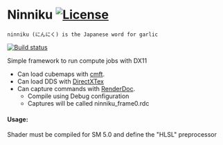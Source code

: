 ﻿# Ninniku [![License](https://img.shields.io/badge/license-MIT-blue.svg)](https://github.com/kittikun/takoyaki/blob/master/LICENSE)

```ninniku (にんにく) is the Japanese word for garlic```

[![Build status](https://ci.appveyor.com/api/projects/status/9wne2qsbsihhxnxd?svg=true)](https://ci.appveyor.com/project/kittikun/ninniku)

Simple framework to run compute jobs with DX11
- Can load cubemaps with [cmft](https://github.com/dariomanesku/cmft).
- Can load DDS with [DirectXTex](https://github.com/Microsoft/DirectXTex)
- Can capture commands with [RenderDoc](https://renderdoc.org/).
  * Compile using Debug configuration
  * Captures will be called ninniku_frame0.rdc

#### Usage:
Shader must be compiled for SM 5.0 and define the "HLSL" preprocessor

